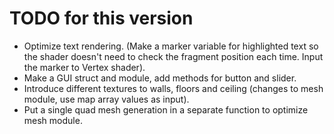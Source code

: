 # TODO for this version

- Optimize text rendering. (Make a marker variable for highlighted text so the shader doesn't need to check the fragment position each time. Input the marker to Vertex shader).
- Make a GUI struct and module, add methods for button and slider.
- Introduce different textures to walls, floors and ceiling (changes to mesh module, use map array values as input).
- Put a single quad mesh generation in a separate function to optimize mesh module.